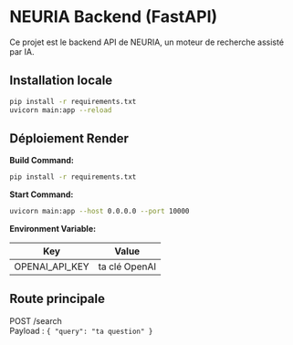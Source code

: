 # NEURIA Backend (FastAPI)

Ce projet est le backend API de NEURIA, un moteur de recherche assisté par IA.

## Installation locale

```bash
pip install -r requirements.txt
uvicorn main:app --reload
```

## Déploiement Render

**Build Command:**  
```bash
pip install -r requirements.txt
```

**Start Command:**  
```bash
uvicorn main:app --host 0.0.0.0 --port 10000
```

**Environment Variable:**

| Key | Value |
|-----|-------|
| OPENAI_API_KEY | ta clé OpenAI |

## Route principale

POST /search  
Payload : `{ "query": "ta question" }`